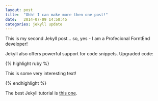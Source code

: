 ```yaml
---
layout: post
title:  "Ohh! I can make more then one post!"
date:   2014-07-09 14:50:45
categories: jekyll update
---
```


This is my second Jekyll post... so, yes - I am a Profecional ForntEnd developer!

Jekyll also offers powerful support for code snippets. Upgraded code:

{% highlight ruby %}
<html>
	<head>
		<title>Hello, Jekyll World!</title>
	</head>
	<body>
		<p>This is some very interesting text!</p>
	</body>
</html>
{% endhighlight %}

The best Jekyll tutorial is [this one][brazil].

[brazil]: https://www.youtube.com/watch?v=W4qXYw1g8xc&feature=youtu.be
